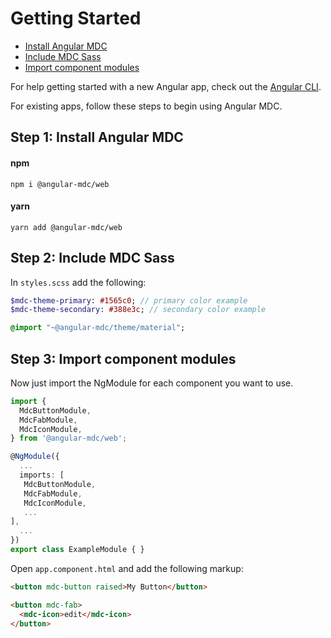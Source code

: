 # Getting Started

- [Install Angular MDC](#installmdc)
- [Include MDC Sass](#importtheme)
- [Import component modules](#importmodules)

For help getting started with a new Angular app, check out the [Angular CLI](https://cli.angular.io/).

For existing apps, follow these steps to begin using Angular MDC.

## <a name="installmdc"></a> Step 1: Install Angular MDC
#### npm
```
npm i @angular-mdc/web
```

#### yarn
```
yarn add @angular-mdc/web
```

## <a name="importtheme"></a> Step 2: Include MDC Sass
In `styles.scss` add the following:
```sass
$mdc-theme-primary: #1565c0; // primary color example
$mdc-theme-secondary: #388e3c; // secondary color example

@import "~@angular-mdc/theme/material";
```

## <a name="importmodules"></a> Step 3: Import component modules
Now just import the NgModule for each component you want to use.
```ts
import {
  MdcButtonModule,
  MdcFabModule,
  MdcIconModule,
} from '@angular-mdc/web';

@NgModule({
  ...
  imports: [
   MdcButtonModule,
   MdcFabModule,
   MdcIconModule,
   ...
],
  ...
})
export class ExampleModule { }
```

Open `app.component.html` and add the following markup:
```html
<button mdc-button raised>My Button</button>

<button mdc-fab>
  <mdc-icon>edit</mdc-icon>
</button>
```
